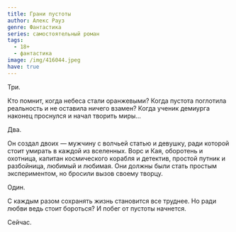 ```yaml
---
title: Грани пустоты
author: Алекс Рауз
genre: Фантастика
series: самостоятельный роман
tags:
  - 18+
  - фантастика
image: /img/416044.jpeg
have: true
---
```

Три.

Кто помнит, когда небеса стали оранжевыми? Когда пустота поглотила реальность и не оставила ничего взамен? Когда ученик демиурга наконец проснулся и начал творить миры…

Два.

Он создал двоих — мужчину с волчьей статью и девушку, ради которой стоит умирать в каждой из вселенных. Ворс и Кая, оборотень и охотница, капитан космического корабля и детектив, простой путник и разбойница, любимый и любимая. Они должны были стать простым экспериментом, но бросили вызов своему творцу.

Один.

С каждым разом сохранять жизнь становится все труднее. Но ради любви ведь стоит бороться? И побег от пустоты начнется.

Сейчас.